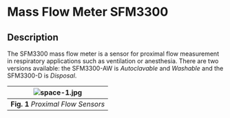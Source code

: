 # Mass Flow Meter SFM3300
## Description
The SFM3300 mass flow meter is a sensor for proximal flow measurement in respiratory applications such as ventilation or anesthesia. There are two versions available: the SFM3300-AW is *Autoclavable* and *Washable* and the SFM3300-D is *Disposal*.

| ![space-1.jpg](https://www.google.com/url?sa=i&url=https%3A%2F%2Fwww.sensirion.com%2Fflow-sensors%2Fmass-flow-meters-for-high-precise-measurement-of-gases%2Fproximal-flow-sensors-sfm3300-autoclavable-washable-or-single-use%2F&psig=AOvVaw0GVqv1vwofP1POzkC84QGK&ust=1633349252612000&source=images&cd=vfe&ved=0CAsQjRxqFwoTCPiWjqOarvMCFQAAAAAdAAAAABAD) | 
|:--:| 
| **Fig. 1** *Proximal Flow Sensors* | *Sensirion* |
